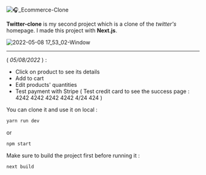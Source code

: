 ![🎧_Ecommerce-Clone](https://user-images.githubusercontent.com/60575576/167304228-b5b2c1d4-0064-4882-8df8-c25b41401517.png)

**Twitter-clone** is my second project which is a clone of the *twitter's* homepage. 
I made this project with **Next.js**.

![2022-05-08 17_53_02-Window](https://user-images.githubusercontent.com/60575576/167304274-2c038d2c-0071-434d-9477-05485abb5fcf.png)

---
( _05/08/2022_ ) : 
* Click on product to see its details
* Add to cart 
* Edit products' quantities
* Test payment with Stripe ( Test credit card to see the success page : 4242 4242 4242 4242 4/24 424 )

You can clone it and use it on local :

```bash
yarn run dev
```
or
```bash
npm start
```
Make sure to build the project first before running it :

```bash
next build
```
